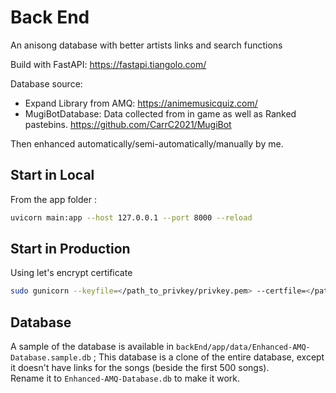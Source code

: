 # Back End

 An anisong database with better artists links and search functions

Build with FastAPI: <https://fastapi.tiangolo.com/>

Database source:

- Expand Library from AMQ: <https://animemusicquiz.com/>
- MugiBotDatabase: Data collected from in game as well as Ranked pastebins. <https://github.com/CarrC2021/MugiBot>

Then enhanced automatically/semi-automatically/manually by me.

## Start in Local

From the app folder :

```bash
uvicorn main:app --host 127.0.0.1 --port 8000 --reload
```

## Start in Production

Using let's encrypt certificate

```bash
sudo gunicorn --keyfile=</path_to_privkey/privkey.pem> --certfile=</path_to_fullchain/fullchain.pem> -k uvicorn.workers.UvicornWorker main:app --bind=<ip_adress>
```

## Database

A sample of the database is available in `backEnd/app/data/Enhanced-AMQ-Database.sample.db` ;
This database is a clone of the entire database, except it doesn't have links for the songs (beside the first 500 songs).  
Rename it to `Enhanced-AMQ-Database.db` to make it work.
